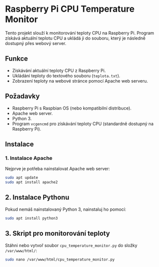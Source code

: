 # Raspberry Pi CPU Temperature Monitor

Tento projekt slouží k monitorování teploty CPU na Raspberry Pi. Program získává aktuální teplotu CPU a ukládá ji do souboru, který je následně dostupný přes webový server.

## Funkce
- Získávání aktuální teploty CPU z Raspberry Pi.
- Ukládání teploty do textového souboru (`teplota.txt`).
- Zobrazení teploty na webové stránce pomocí Apache web serveru.

## Požadavky
- Raspberry Pi s Raspbian OS (nebo kompatibilní distribuce).
- Apache web server.
- Python 3.
- Program `vcgencmd` pro získávání teploty CPU (standardně dostupný na Raspberry Pi).

## Instalace

### 1. Instalace Apache
Nejprve je potřeba nainstalovat Apache web server:

```bash
sudo apt update
sudo apt install apache2
```
## 2. Instalace Pythonu
Pokud nemáš nainstalovaný Python 3, nainstaluj ho pomocí:

```bash
sudo apt install python3
```
## 3. Skript pro monitorování teploty
Stáhni nebo vytvoř soubor `cpu_temperature_monitor.py` do složky `/var/www/html/`:

```bash
sudo nano /var/www/html/cpu_temperature_monitor.py
```

